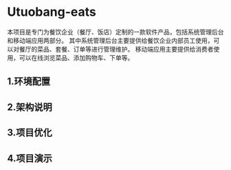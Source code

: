 # Utuobang-eats
  <p>
  本项目是专门为餐饮企业（餐厅、饭店）定制的一款软件产品，包括系统管理后台和移动端应用两部分。 其中系统管理后台主要提供给餐饮企业内部员工使用，可以对餐厅的菜品、套餐、订单等进行管理维护。 移动端应用主要提供给消费者使用，可以在线浏览菜品、添加购物车、下单等。
  </p>

## 1.环境配置

## 2.架构说明

## 3.项目优化

## 4.项目演示
